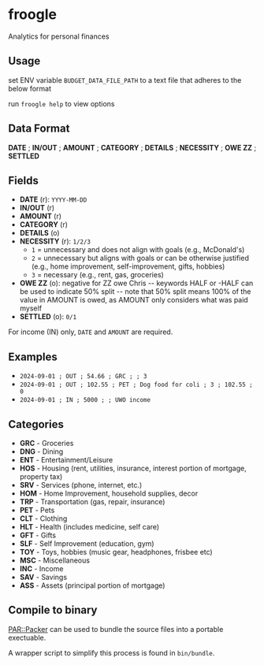 # froogle
Analytics for personal finances

## Usage ##

set ENV variable `BUDGET_DATA_FILE_PATH` to a text file that adheres to the below format

run `froogle help` to view options

## Data Format

**DATE** ; **IN/OUT** ; **AMOUNT** ; **CATEGORY** ; **DETAILS** ; **NECESSITY** ; **OWE ZZ** ; **SETTLED**

## Fields

- **DATE** (r): `YYYY-MM-DD`
- **IN/OUT** (r)
- **AMOUNT** (r)
- **CATEGORY** (r)
- **DETAILS** (o)
- **NECESSITY** (r): `1/2/3`
  - `1` = unnecessary and does not align with goals (e.g., McDonald's)
  - `2` = unnecessary but aligns with goals or can be otherwise justified (e.g., home improvement, self-improvement, gifts, hobbies)
  - `3` = necessary (e.g., rent, gas, groceries)
- **OWE ZZ** (o): negative for ZZ owe Chris -- keywords HALF or -HALF can be used to indicate 50% split -- note that 50% split means 100% of the value in AMOUNT is owed, as AMOUNT only considers what was paid myself
- **SETTLED** (o): `0/1`

For income (IN) only, `DATE` and `AMOUNT` are required.

## Examples

- `2024-09-01 ; OUT ; 54.66 ; GRC ; ; 3`
- `2024-09-01 ; OUT ; 102.55 ; PET ; Dog food for coli ; 3 ; 102.55 ; 0`
- `2024-09-01 ; IN ; 5000 ; ; UWO income`

## Categories

- **GRC** - Groceries
- **DNG** - Dining
- **ENT** - Entertainment/Leisure
- **HOS** - Housing (rent, utilities, insurance, interest portion of mortgage, property tax)
- **SRV** - Services (phone, internet, etc.)
- **HOM** - Home Improvement, household supplies, decor
- **TRP** - Transportation (gas, repair, insurance)
- **PET** - Pets
- **CLT** - Clothing
- **HLT** - Health (includes medicine, self care)
- **GFT** - Gifts
- **SLF** - Self Improvement (education, gym)
- **TOY** - Toys, hobbies (music gear, headphones, frisbee etc)
- **MSC** - Miscellaneous
- **INC** - Income
- **SAV** - Savings
- **ASS** - Assets (principal portion of mortgage)

## Compile to binary

[PAR::Packer](https://metacpan.org/pod/pp) can be used to bundle the source files into a portable exectuable.

A wrapper script to simplify this process is found in `bin/bundle`.
